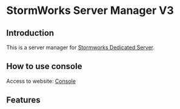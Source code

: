 # StormWorks Server Manager V3

## Introduction
This is a server manager for [Stormworks Dedicated Server](https://store.steampowered.com/app/573090/Stormworks_Build_and_Rescue/).  

## How to use console  

Access to website: [Console](https://console.nullwebservice.uk/)  

## Features  

 